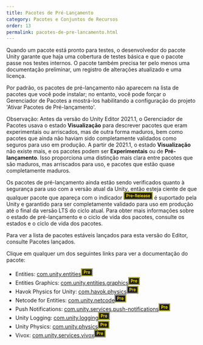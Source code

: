 ```yaml
---
title: Pacotes de Pré-Lançamento
category: Pacotes e Conjuntos de Recursos
order: 13
permalink: pacotes-de-pre-lancamento.html
---
```


Quando um pacote está pronto para testes, o desenvolvedor do pacote Unity garante que haja uma cobertura de testes básica e que o pacote passe nos testes internos. O pacote também precisa ter pelo menos uma documentação preliminar, um registro de alterações atualizado e uma licença.

Por padrão, os pacotes de pré-lançamento não aparecem na lista de pacotes que você pode instalar; no entanto, você pode forçar o Gerenciador de Pacotes a mostrá-los habilitando a configuração do projeto 'Ativar Pacotes de Pré-lançamento'.

Observação: Antes da versão do Unity Editor 2021.1, o Gerenciador de Pacotes usava o estado **Visualização** para descrever pacotes que eram experimentais ou arriscados, mas de outra forma maduros, bem como pacotes que ainda não haviam sido completamente validados como seguros para uso em produção. A partir de 2021.1, o estado **Visualização** não existe mais, e os pacotes podem ser **Experimentais** ou de **Pré-lançamento**. Isso proporciona uma distinção mais clara entre pacotes que são maduros, mas arriscados para uso, e pacotes que estão quase completamente maduros.

Os pacotes de pré-lançamento ainda estão sendo verificados quanto à segurança para uso com a versão atual da Unity, então esteja ciente de que qualquer pacote que apareça com o indicador ![](/assets/libdoc/img/iconPrerelease.png) é suportado pela Unity e garantido para ser completamente validado para uso em produção até o final da versão LTS do ciclo atual. Para obter mais informações sobre o estado de pré-lançamento e o ciclo de vida dos pacotes, consulte os estados e o ciclo de vida dos pacotes.

Para ver a lista de pacotes estáveis lançados para esta versão do Editor, consulte Pacotes lançados.

Clique em qualquer um dos seguintes links para ver a documentação do pacote:

* Entities: [com.unity.entities]()![](/assets/libdoc/img/iconPre.png)
* Entities Graphics: [com.unity.entities.graphics]()![](/assets/libdoc/img/iconPre.png) 
* Havok Physics for Unity: [com.havok.physics]()![](/assets/libdoc/img/iconPre.png) 
* Netcode for Entities: [com.unity.netcode]()![](/assets/libdoc/img/iconPre.png) 
* Push Notifications: [com.unity.services.push-notifications]()![](/assets/libdoc/img/iconPre.png) 
* Unity Logging: [com.unity.logging]()![](/assets/libdoc/img/iconPre.png) 
* Unity Physics: [com.unity.physics]()![](/assets/libdoc/img/iconPre.png) 
* Vivox: [com.unity.services.vivox]()![](/assets/libdoc/img/iconPre.png)